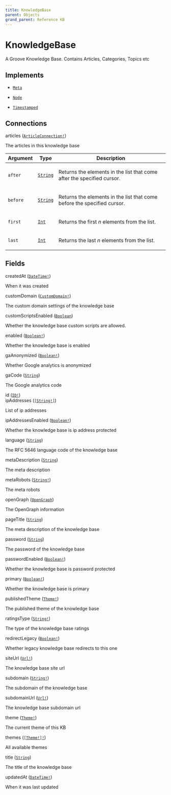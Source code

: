 ```yaml
---
title: KnowledgeBase
parent: Objects
grand_parent: Reference KB
---
```


# KnowledgeBase

A Groove Knowledge Base. Contains Articles, Categories, Topics etc

## Implements

- <code><a href="/docs/reference_kb/interface/meta">Meta</a></code>

- <code><a href="/docs/reference_kb/interface/node">Node</a></code>

- <code><a href="/docs/reference_kb/interface/timestamped">Timestamped</a></code>

## Connections

<div class="field-entry ">
  <span id="articles" class="field-name connection-name anchored">articles (<code><a href="/docs/reference_kb/connection_type/article/article_connection">ArticleConnection!</a></code>)</span>

  <div class="description-wrapper">
   <p>The articles in this knowledge base</p>
     <table class="arguments">
  <thead>
  <tr>
    <th>Argument</th>
    <th>Type</th>
    <th>Description</th>
  </tr>
  </thead>
  <tbody>

  <tr>
  <td><code class="anchored">after</code></td>
  <td>
    <code><a href="/docs/reference_kb/scalar/string">String</a></code>
  </td>
  <td>
    <p>Returns the elements in the list that come after the specified cursor.</p>
   </td>
  </tr>

  <tr>
  <td><code class="anchored">before</code></td>
  <td>
    <code><a href="/docs/reference_kb/scalar/string">String</a></code>
  </td>
  <td>
    <p>Returns the elements in the list that come before the specified cursor.</p>
   </td>
  </tr>

  <tr>
  <td><code class="anchored">first</code></td>
  <td>
    <code><a href="/docs/reference_kb/scalar/int">Int</a></code>
  </td>
  <td>
    <p>Returns the first <em>n</em> elements from the list.</p>
   </td>
  </tr>

  <tr>
  <td><code class="anchored">last</code></td>
  <td>
    <code><a href="/docs/reference_kb/scalar/int">Int</a></code>
  </td>
  <td>
    <p>Returns the last <em>n</em> elements from the list.</p>
   </td>
  </tr>

  </tbody>
</table>

  </div>
</div>

## Fields

<div class="field-entry ">
  <span id="created_at" class="field-name anchored">createdAt (<code><a href="/docs/reference_kb/scalar/date_time">DateTime!</a></code>)</span>

  <div class="description-wrapper">
   <p>When it was created</p>

  </div>
</div>

<div class="field-entry ">
  <span id="custom_domain" class="field-name anchored">customDomain (<code><a href="/docs/reference_kb/object/custom_domain">CustomDomain!</a></code>)</span>

  <div class="description-wrapper">
   <p>The custom domain settings of the knowledge base</p>

  </div>
</div>

<div class="field-entry ">
  <span id="custom_scripts_enabled" class="field-name anchored">customScriptsEnabled (<code><a href="/docs/reference_kb/scalar/boolean">Boolean</a></code>)</span>

  <div class="description-wrapper">
   <p>Whether the knowledge base custom scripts are allowed.</p>

  </div>
</div>

<div class="field-entry ">
  <span id="enabled" class="field-name anchored">enabled (<code><a href="/docs/reference_kb/scalar/boolean">Boolean!</a></code>)</span>

  <div class="description-wrapper">
   <p>Whether the knowledge base is enabled</p>

  </div>
</div>

<div class="field-entry ">
  <span id="ga_anonymized" class="field-name anchored">gaAnonymized (<code><a href="/docs/reference_kb/scalar/boolean">Boolean!</a></code>)</span>

  <div class="description-wrapper">
   <p>Whether Google analytics is anonymized</p>

  </div>
</div>

<div class="field-entry ">
  <span id="ga_code" class="field-name anchored">gaCode (<code><a href="/docs/reference_kb/scalar/string">String</a></code>)</span>

  <div class="description-wrapper">
   <p>The Google analytics code</p>

  </div>
</div>

<div class="field-entry ">
  <span id="id" class="field-name anchored">id (<code><a href="/docs/reference_kb/scalar/id">ID!</a></code>)</span>

  <div class="description-wrapper">

  </div>
</div>

<div class="field-entry ">
  <span id="ip_addresses" class="field-name anchored">ipAddresses (<code><a href="/docs/reference_kb/scalar/string">[String!]</a></code>)</span>

  <div class="description-wrapper">
   <p>List of ip addresses</p>

  </div>
</div>

<div class="field-entry ">
  <span id="ip_addresses_enabled" class="field-name anchored">ipAddressesEnabled (<code><a href="/docs/reference_kb/scalar/boolean">Boolean!</a></code>)</span>

  <div class="description-wrapper">
   <p>Whether the knowledge base is ip address protected</p>

  </div>
</div>

<div class="field-entry ">
  <span id="language" class="field-name anchored">language (<code><a href="/docs/reference_kb/scalar/string">String</a></code>)</span>

  <div class="description-wrapper">
   <p>The RFC 5646 language code of the knowledge base</p>

  </div>
</div>

<div class="field-entry ">
  <span id="meta_description" class="field-name anchored">metaDescription (<code><a href="/docs/reference_kb/scalar/string">String</a></code>)</span>

  <div class="description-wrapper">
   <p>The meta description</p>

  </div>
</div>

<div class="field-entry ">
  <span id="meta_robots" class="field-name anchored">metaRobots (<code><a href="/docs/reference_kb/scalar/string">String!</a></code>)</span>

  <div class="description-wrapper">
   <p>The meta robots</p>

  </div>
</div>

<div class="field-entry ">
  <span id="open_graph" class="field-name anchored">openGraph (<code><a href="/docs/reference_kb/object/open_graph">OpenGraph</a></code>)</span>

  <div class="description-wrapper">
   <p>The OpenGraph information</p>

  </div>
</div>

<div class="field-entry ">
  <span id="page_title" class="field-name anchored">pageTitle (<code><a href="/docs/reference_kb/scalar/string">String</a></code>)</span>

  <div class="description-wrapper">
   <p>The meta description of the knowledge base</p>

  </div>
</div>

<div class="field-entry ">
  <span id="password" class="field-name anchored">password (<code><a href="/docs/reference_kb/scalar/string">String</a></code>)</span>

  <div class="description-wrapper">
   <p>The password of the knowledge base</p>

  </div>
</div>

<div class="field-entry ">
  <span id="password_enabled" class="field-name anchored">passwordEnabled (<code><a href="/docs/reference_kb/scalar/boolean">Boolean!</a></code>)</span>

  <div class="description-wrapper">
   <p>Whether the knowledge base is password protected</p>

  </div>
</div>

<div class="field-entry ">
  <span id="primary" class="field-name anchored">primary (<code><a href="/docs/reference_kb/scalar/boolean">Boolean!</a></code>)</span>

  <div class="description-wrapper">
   <p>Whether the knowledge base is primary</p>

  </div>
</div>

<div class="field-entry ">
  <span id="published_theme" class="field-name anchored">publishedTheme (<code><a href="/docs/reference_kb/object/theme">Theme!</a></code>)</span>

  <div class="description-wrapper">
   <p>The published theme of the knowledge base</p>

  </div>
</div>

<div class="field-entry ">
  <span id="ratings_type" class="field-name anchored">ratingsType (<code><a href="/docs/reference_kb/scalar/string">String!</a></code>)</span>

  <div class="description-wrapper">
   <p>The type of the knowledge base ratings</p>

  </div>
</div>

<div class="field-entry ">
  <span id="redirect_legacy" class="field-name anchored">redirectLegacy (<code><a href="/docs/reference_kb/scalar/boolean">Boolean!</a></code>)</span>

  <div class="description-wrapper">
   <p>Whether legacy knowledge base redirects to this one</p>

  </div>
</div>

<div class="field-entry ">
  <span id="site_url" class="field-name anchored">siteUrl (<code><a href="/docs/reference_kb/scalar/url">Url!</a></code>)</span>

  <div class="description-wrapper">
   <p>The knowledge base site url</p>

  </div>
</div>

<div class="field-entry ">
  <span id="subdomain" class="field-name anchored">subdomain (<code><a href="/docs/reference_kb/scalar/string">String!</a></code>)</span>

  <div class="description-wrapper">
   <p>The subdomain of the knowledge base</p>

  </div>
</div>

<div class="field-entry ">
  <span id="subdomain_url" class="field-name anchored">subdomainUrl (<code><a href="/docs/reference_kb/scalar/url">Url!</a></code>)</span>

  <div class="description-wrapper">
   <p>The knowledge base subdomain url</p>

  </div>
</div>

<div class="field-entry ">
  <span id="theme" class="field-name anchored">theme (<code><a href="/docs/reference_kb/object/theme">Theme!</a></code>)</span>

  <div class="description-wrapper">
   <p>The current theme of this KB</p>

  </div>
</div>

<div class="field-entry ">
  <span id="themes" class="field-name anchored">themes (<code><a href="/docs/reference_kb/object/theme">[Theme!]!</a></code>)</span>

  <div class="description-wrapper">
   <p>All available themes</p>

  </div>
</div>

<div class="field-entry ">
  <span id="title" class="field-name anchored">title (<code><a href="/docs/reference_kb/scalar/string">String</a></code>)</span>

  <div class="description-wrapper">
   <p>The title of the knowledge base</p>

  </div>
</div>

<div class="field-entry ">
  <span id="updated_at" class="field-name anchored">updatedAt (<code><a href="/docs/reference_kb/scalar/date_time">DateTime!</a></code>)</span>

  <div class="description-wrapper">
   <p>When it was last updated</p>

  </div>
</div>


